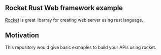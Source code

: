 ## Rocket Rust Web framework example

[Rocket](https://rocket.rs/) is great libarray for creating web server using rust language.

## Motivation
This repository would give basic exmaples to build your APIs using rocket.